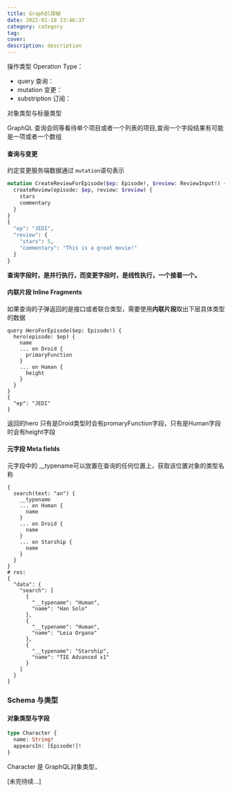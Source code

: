 ```yaml
---
title: GraphQl探秘
date: 2022-01-10 23:46:37
category: category
tag:
cover:
description: description
---
```


操作类型 Operation Type：

* query 查询：
* mutation 变更：
* substription 订阅：

对象类型与标量类型

GraphQL 查询会同等看待单个项目或者一个列表的项目,查询一个字段结果有可能是一项或者一个数组

#### 查询与变更

约定变更服务端数据通过 `mutation`语句表示

```graphql
mutation CreateReviewForEpisode($ep: Episode!, $review: ReviewInput!) {
  createReview(episode: $ep, review: $review) {
    stars
    commentary
  }
}
{
  "ep": "JEDI",
  "review": {
    "stars": 5,
    "commentary": "This is a great movie!"
  }
}
```

**查询字段时，是并行执行，而变更字段时，是线性执行，一个接着一个。**

#### 内联片段 Inline Fragments

如果查询的子弹返回的是接口或者联合类型，需要使用**内联片段**取出下层具体类型的数据

```
query HeroForEpisode($ep: Episode!) {
  hero(episode: $ep) {
    name
    ... on Droid {
      primaryFunction
    }
    ... on Human {
      height
    }
  }
}
{
  "ep": "JEDI"
}
```

返回的hero 只有是Droid类型时会有promaryFunction字段，只有是Human字段时会有height字段

#### 元字段 Meta fields

元字段中的 __typename可以放置在查询的任何位置上，获取该位置对象的类型名称

```
{
  search(text: "an") {
    __typename
    ... on Human {
      name
    }
    ... on Droid {
      name
    }
    ... on Starship {
      name
    }
  }
}
# res:
{
  "data": {
    "search": [
      {
        "__typename": "Human",
        "name": "Han Solo"
      },
      {
        "__typename": "Human",
        "name": "Leia Organa"
      },
      {
        "__typename": "Starship",
        "name": "TIE Advanced x1"
      }
    ]
  }
}
```

### Schema 与类型

#### 对象类型与字段

```GraphQL
type Character {
  name: String!
  appearsIn: [Episode!]!
}
```

Character 是 GraphQL对象类型，







[未完待续...]